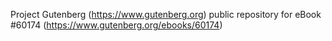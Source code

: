 Project Gutenberg (https://www.gutenberg.org) public repository for
eBook #60174 (https://www.gutenberg.org/ebooks/60174)
